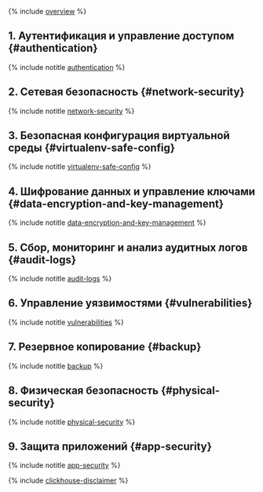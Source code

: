 {% include [overview](../../_includes/security/standard/overview.md) %}

## 1. Аутентификация и управление доступом {#authentication}

{% include notitle [authentication](../../_includes/security/standard/authentication.md) %}

## 2. Сетевая безопасность {#network-security}

{% include notitle [network-security](../../_includes/security/standard/network-security.md) %}

## 3. Безопасная конфигурация виртуальной среды {#virtualenv-safe-config}

{% include notitle [virtualenv-safe-config](../../_includes/security/standard/virtualenv-safe-config.md) %}

## 4. Шифрование данных и управление ключами {#data-encryption-and-key-management}

{% include notitle [data-encryption-and-key-management](../../_includes/security/standard/encryption.md) %}

## 5. Сбор, мониторинг и анализ аудитных логов {#audit-logs}

{% include notitle [audit-logs](../../_includes/security/standard/audit-logs.md) %}

## 6. Управление уязвимостями {#vulnerabilities}

{% include notitle [vulnerabilities](../../_includes/security/standard/vulnerabilities.md) %}

## 7. Резервное копирование {#backup}

{% include notitle [backup](../../_includes/security/standard/backup.md) %}


## 8. Физическая безопасность {#physical-security}

{% include notitle [physical-security](../../_includes/security/standard/physical-security.md) %}

## 9. Защита приложений {#app-security}

{% include notitle [app-security](../../_includes/security/standard/app-security.md) %}


{% include [clickhouse-disclaimer](../../_includes/clickhouse-disclaimer.md) %}